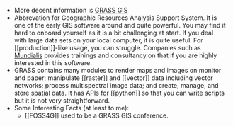 - More decent information is [GRASS GIS](https://en.wikipedia.org/wiki/GRASS_GIS)
- Abbrevation for Geographic Resources Analysis Support System. It is one of the early GIS software around and quite powerful. You may find it hard to onboard yourself as it is a bit challenging at start. If you deal with large data sets on your local computer, it is quite useful. For [[production]]-like usage, you can struggle. Companies such as [Mundialis](https://www.mundialis.de/en/) provides trainings and consultancy on that if you are highly interested in this software.
- GRASS contains many modules to render maps and images on  monitor and paper; manipulate [[raster]] and [[vector]] data including vector networks; process multispectral image data; and create, manage, and store spatial data. It has APIs for [[python]] so that you can write scripts but it is not very straightforward.
- Some Interesting Facts (at least to me):
	- [[FOSS4G]] used to be a GRASS GIS conference.